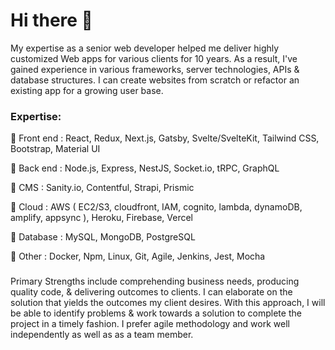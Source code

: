 


# Hi there 👋

My expertise as a senior web developer helped me deliver highly customized Web apps for various clients for 10 years. As a result, I've gained experience in various frameworks, server technologies, APIs & database structures. I can create websites from scratch or refactor an existing app for a growing user base.
  

### Expertise:
  🚀 Front end : React, Redux, Next.js, Gatsby, Svelte/SvelteKit, Tailwind CSS, Bootstrap, Material UI

  🚀 Back end : Node.js, Express, NestJS, Socket.io, tRPC, GraphQL

  🚀 CMS : Sanity.io, Contentful, Strapi, Prismic

  🚀 Cloud : AWS ( EC2/S3, cloudfront, IAM, cognito, lambda, dynamoDB, amplify, appsync ), Heroku, Firebase, Vercel

  🚀 Database : MySQL, MongoDB, PostgreSQL

  🚀 Other : Docker, Npm, Linux, Git, Agile, Jenkins, Jest, Mocha

 ###



Primary Strengths include comprehending business needs, producing quality code, & delivering outcomes to clients.
I can elaborate on the solution that yields the outcomes my client desires. With this approach, I will be able to identify problems & work towards a solution to complete the project in a timely fashion. I prefer agile methodology and work well independently as well as as a team member.

